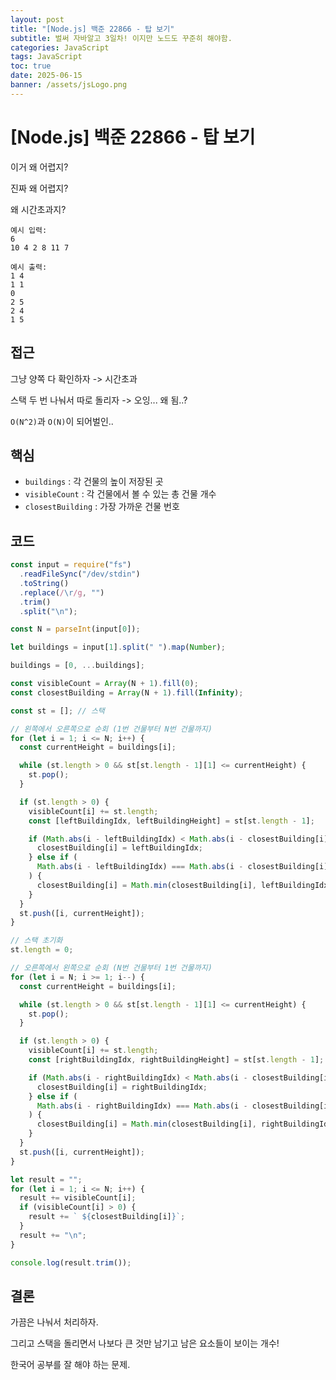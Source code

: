 ```yaml
---
layout: post
title: "[Node.js] 백준 22866 - 탑 보기"
subtitle: 벌써 자바알고 3일차! 이지만 노드도 꾸준히 해야함.
categories: JavaScript
tags: JavaScript
toc: true
date: 2025-06-15
banner: /assets/jsLogo.png
---
```


# [Node.js] 백준 22866 - 탑 보기

이거 왜 어렵지?

진짜 왜 어렵지?

왜 시간초과지?

```
예시 입력:
6
10 4 2 8 11 7

예시 출력:
1 4
1 1
0
2 5
2 4
1 5
```

## 접근

그냥 양쪽 다 확인하자 -> 시간초과

스택 두 번 나눠서 따로 돌리자 -> 오잉... 왜 됨..?

`O(N^2)`과 `O(N)`이 되어벌인..

## 핵심

- `buildings` : 각 건물의 높이 저장된 곳
- `visibleCount` : 각 건물에서 볼 수 있는 총 건물 개수
- `closestBuilding` : 가장 가까운 건물 번호

## 코드

```js
const input = require("fs")
  .readFileSync("/dev/stdin")
  .toString()
  .replace(/\r/g, "")
  .trim()
  .split("\n");

const N = parseInt(input[0]);

let buildings = input[1].split(" ").map(Number);

buildings = [0, ...buildings];

const visibleCount = Array(N + 1).fill(0);
const closestBuilding = Array(N + 1).fill(Infinity);

const st = []; // 스택

// 왼쪽에서 오른쪽으로 순회 (1번 건물부터 N번 건물까지)
for (let i = 1; i <= N; i++) {
  const currentHeight = buildings[i];

  while (st.length > 0 && st[st.length - 1][1] <= currentHeight) {
    st.pop();
  }

  if (st.length > 0) {
    visibleCount[i] += st.length;
    const [leftBuildingIdx, leftBuildingHeight] = st[st.length - 1];

    if (Math.abs(i - leftBuildingIdx) < Math.abs(i - closestBuilding[i])) {
      closestBuilding[i] = leftBuildingIdx;
    } else if (
      Math.abs(i - leftBuildingIdx) === Math.abs(i - closestBuilding[i])
    ) {
      closestBuilding[i] = Math.min(closestBuilding[i], leftBuildingIdx);
    }
  }
  st.push([i, currentHeight]);
}

// 스택 초기화
st.length = 0;

// 오른쪽에서 왼쪽으로 순회 (N번 건물부터 1번 건물까지)
for (let i = N; i >= 1; i--) {
  const currentHeight = buildings[i];

  while (st.length > 0 && st[st.length - 1][1] <= currentHeight) {
    st.pop();
  }

  if (st.length > 0) {
    visibleCount[i] += st.length;
    const [rightBuildingIdx, rightBuildingHeight] = st[st.length - 1];

    if (Math.abs(i - rightBuildingIdx) < Math.abs(i - closestBuilding[i])) {
      closestBuilding[i] = rightBuildingIdx;
    } else if (
      Math.abs(i - rightBuildingIdx) === Math.abs(i - closestBuilding[i])
    ) {
      closestBuilding[i] = Math.min(closestBuilding[i], rightBuildingIdx);
    }
  }
  st.push([i, currentHeight]);
}

let result = "";
for (let i = 1; i <= N; i++) {
  result += visibleCount[i];
  if (visibleCount[i] > 0) {
    result += ` ${closestBuilding[i]}`;
  }
  result += "\n";
}

console.log(result.trim());
```

## 결론

가끔은 나눠서 처리하자.

그리고 스택을 돌리면서 나보다 큰 것만 남기고 남은 요소들이 보이는 개수!

한국어 공부를 잘 해야 하는 문제.
